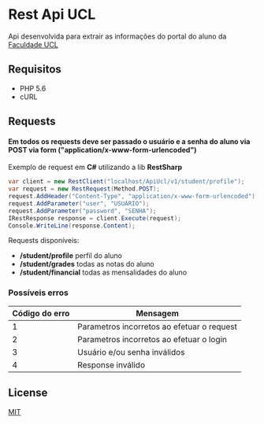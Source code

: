 # Rest Api UCL

Api desenvolvida para extrair as informações do portal do aluno da [Faculdade UCL](https://www.ucl.br/)

## Requisitos

* PHP 5.6
* cURL

## Requests
#### Em todos os requests deve ser passado o usuário e a senha do aluno via POST via form ("application/x-www-form-urlencoded")
Exemplo de request em __C#__ utilizando a lib __RestSharp__
```C#
var client = new RestClient("localhost/ApiUcl/v1/student/profile");
var request = new RestRequest(Method.POST);
request.AddHeader("Content-Type", "application/x-www-form-urlencoded");
request.AddParameter("user", "USUÁRIO");
request.AddParameter("password", "SENHA");
IRestResponse response = client.Execute(request);
Console.WriteLine(response.Content);
```

Requests disponíveis:
* __/student/profile__  perfil do aluno
* __/student/grades__ todas as notas do aluno
* __/student/financial__ todas as mensalidades do aluno

### Possíveis erros
| Código do erro  |  Mensagem  |
| ------------------- | ------------------- |
|  1 | Parametros incorretos ao efetuar o request |
|  2 | Parametros incorretos ao efetuar o login |
|  3 | Usuário e/ou senha inválidos |
|  4 | Response inválido |

## License
[MIT](https://choosealicense.com/licenses/mit/)